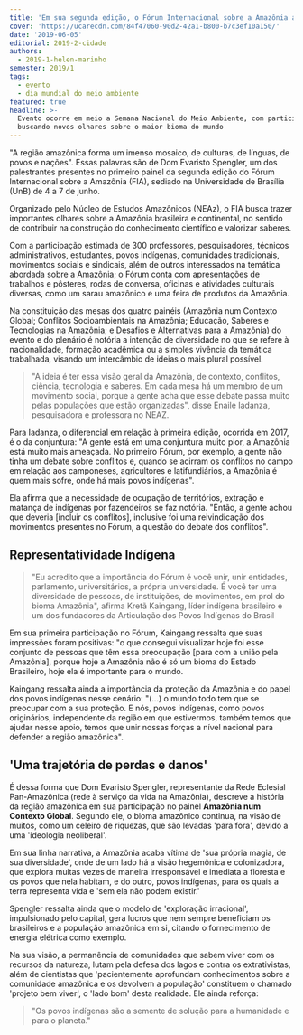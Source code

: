 ```yaml
---
title: 'Em sua segunda edição, o Fórum Internacional sobre a Amazônia acontece na UnB'
cover: 'https://ucarecdn.com/84f47060-90d2-42a1-b800-b7c3ef10a150/'
date: '2019-06-05'
editorial: 2019-2-cidade
authors:
  - 2019-1-helen-marinho
semester: 2019/1
tags:
  - evento
  - dia mundial do meio ambiente
featured: true
headline: >-
  Evento ocorre em meio a Semana Nacional do Meio Ambiente, com participantes
  buscando novos olhares sobre o maior bioma do mundo
---
```

"A região amazônica forma um imenso mosaico, de culturas, de línguas, de povos e nações". Essas palavras são de Dom Evaristo Spengler, um dos palestrantes presentes no primeiro painel da segunda edição do Fórum Internacional sobre a Amazônia (FIA), sediado na Universidade de Brasília (UnB) de 4 a 7 de junho.

Organizado pelo Núcleo de Estudos Amazônicos (NEAz), o FIA busca trazer importantes olhares sobre a Amazônia brasileira e continental, no sentido de contribuir na construção do conhecimento científico e valorizar saberes.

Com a participação estimada de 300 professores, pesquisadores, técnicos administrativos, estudantes, povos indígenas, comunidades tradicionais, movimentos sociais e sindicais, além de outros interessados na temática abordada sobre a Amazônia; o Fórum conta com apresentações de trabalhos e pôsteres, rodas de conversa, oficinas e atividades culturais diversas, como um sarau amazônico e uma feira de produtos da Amazônia.

Na constituição das mesas dos quatro painéis (Amazônia num Contexto Global; Conflitos Socioambientais na Amazônia; Educação, Saberes e Tecnologias na Amazônia; e Desafios e  Alternativas para a Amazônia) do evento e do plenário é notória a intenção de diversidade no que se refere à nacionalidade, formação acadêmica ou a simples vivência da temática trabalhada, visando um intercâmbio de ideias o mais plural possível.

> "A ideia é ter essa visão geral da Amazônia, de contexto, conflitos, ciência, tecnologia e saberes. Em cada mesa há um membro de um movimento social, porque a gente acha que esse debate passa muito pelas populações que estão organizadas", disse Enaile Iadanza, pesquisadora e professora no NEAZ.

Para Iadanza, o diferencial em relação à primeira edição, ocorrida em 2017, é o da conjuntura: "A gente está em uma conjuntura muito pior, a Amazônia está muito mais ameaçada. No primeiro Fórum, por exemplo, a gente não tinha um debate sobre conflitos e, quando se acirram os conflitos no campo em relação aos camponeses, agricultores e latifundiários, a Amazônia é quem mais sofre, onde há mais povos indígenas".

Ela afirma que a necessidade de ocupação de territórios, extração e matança de  indígenas por fazendeiros se faz notória. "Então, a gente achou que deveria \[incluir os conflitos], inclusive foi uma reivindicação dos movimentos presentes no Fórum, a questão do debate dos conflitos".

## Representatividade Indígena

> "Eu acredito que a importância do Fórum é você unir, unir entidades, parlamento, universitários, a própria universidade. É você ter uma diversidade de pessoas, de instituições, de movimentos, em prol do bioma Amazônia", afirma Kretã Kaingang, líder indígena brasileiro e um dos fundadores da Articulação dos Povos Indígenas do Brasil

Em sua primeira participação no Fórum, Kaingang ressalta que suas impressões foram positivas: "o que consegui visualizar hoje foi esse conjunto de pessoas que têm essa preocupação \[para com a união pela Amazônia], porque hoje a Amazônia não é só um bioma do Estado Brasileiro, hoje ela é importante para o mundo. 

Kaingang ressalta ainda a importância da proteção da Amazônia e do papel dos povos indígenas nesse cenário: "(...) o mundo todo tem que se preocupar com a sua proteção. E nós, povos indígenas, como povos originários, independente da região em que estivermos, também temos que ajudar nesse apoio, temos que unir nossas forças a nível nacional para defender a região amazônica".

## 'Uma trajetória de perdas e danos'

É dessa forma que Dom Evaristo Spengler, representante da Rede Eclesial Pan-Amazônica (rede à serviço da vida na Amazônia), descreve a história da região amazônica em sua participação no painel **Amazônia num Contexto Global**. Segundo ele, o bioma amazônico continua, na visão de muitos, como um celeiro de riquezas, que são levadas 'para fora', devido a uma 'ideologia neoliberal'.

Em sua linha narrativa, a Amazônia acaba vítima de 'sua própria magia, de sua diversidade', onde de um lado há a visão hegemônica e colonizadora, que explora muitas vezes de maneira irresponsável e imediata a floresta e os povos que nela habitam, e do outro, povos indígenas, para os quais a terra representa vida e 'sem ela não podem existir.'

Spengler ressalta ainda que o modelo de 'exploração irracional', impulsionado pelo capital, gera lucros que nem sempre beneficiam os brasileiros e a população amazônica em si, citando o fornecimento de energia elétrica como exemplo. 

Na sua visão, a permanência de comunidades que sabem viver com os recursos da natureza, lutam pela defesa dos lagos e contra os extrativistas, além de cientistas que 'pacientemente aprofundam conhecimentos sobre a comunidade amazônica e os devolvem a população' constituem o chamado 'projeto bem viver', o 'lado bom' desta realidade. Ele ainda reforça:

> "Os povos indígenas são a semente de solução para a humanidade e para o planeta."

